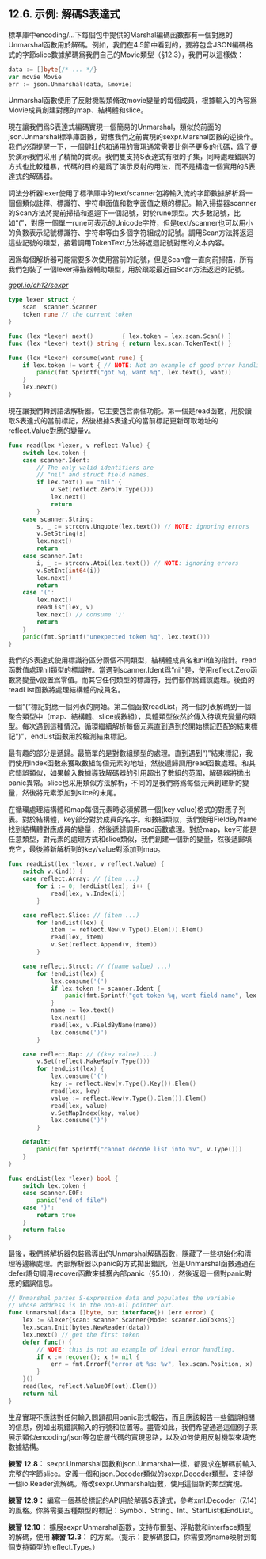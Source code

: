 ## 12.6. 示例: 解碼S表達式

標準庫中encoding/...下每個包中提供的Marshal編碼函數都有一個對應的Unmarshal函數用於解碼。例如，我們在4.5節中看到的，要將包含JSON編碼格式的字節slice數據解碼爲我們自己的Movie類型（§12.3），我們可以這樣做：

```Go
data := []byte{/* ... */}
var movie Movie
err := json.Unmarshal(data, &movie)
```

Unmarshal函數使用了反射機製類脩改movie變量的每個成員，根據輸入的內容爲Movie成員創建對應的map、結構體和slice。

現在讓我們爲S表達式編碼實現一個簡易的Unmarshal，類似於前面的json.Unmarshal標準庫函數，對應我們之前實現的sexpr.Marshal函數的逆操作。我們必須提醒一下，一個健壯的和通用的實現通常需要比例子更多的代碼，爲了便於演示我們采用了精簡的實現。我們隻支持S表達式有限的子集，同時處理錯誤的方式也比較粗暴，代碼的目的是爲了演示反射的用法，而不是構造一個實用的S表達式的解碼器。

詞法分析器lexer使用了標準庫中的text/scanner包將輸入流的字節數據解析爲一個個類似註釋、標識符、字符串面值和數字面值之類的標記。輸入掃描器scanner的Scan方法將提前掃描和返迴下一個記號，對於rune類型。大多數記號，比如“(”，對應一個單一rune可表示的Unicode字符，但是text/scanner也可以用小的負數表示記號標識符、字符串等由多個字符組成的記號。調用Scan方法將返迴這些記號的類型，接着調用TokenText方法將返迴記號對應的文本內容。

因爲每個解析器可能需要多次使用當前的記號，但是Scan會一直向前掃描，所有我們包裝了一個lexer掃描器輔助類型，用於跟蹤最近由Scan方法返迴的記號。

<u><i>gopl.io/ch12/sexpr</i></u>
```Go
type lexer struct {
	scan  scanner.Scanner
	token rune // the current token
}

func (lex *lexer) next()        { lex.token = lex.scan.Scan() }
func (lex *lexer) text() string { return lex.scan.TokenText() }

func (lex *lexer) consume(want rune) {
	if lex.token != want { // NOTE: Not an example of good error handling.
		panic(fmt.Sprintf("got %q, want %q", lex.text(), want))
	}
	lex.next()
}
```

現在讓我們轉到語法解析器。它主要包含兩個功能。第一個是read函數，用於讀取S表達式的當前標記，然後根據S表達式的當前標記更新可取地址的reflect.Value對應的變量v。

```Go
func read(lex *lexer, v reflect.Value) {
	switch lex.token {
	case scanner.Ident:
		// The only valid identifiers are
		// "nil" and struct field names.
		if lex.text() == "nil" {
			v.Set(reflect.Zero(v.Type()))
			lex.next()
			return
		}
	case scanner.String:
		s, _ := strconv.Unquote(lex.text()) // NOTE: ignoring errors
		v.SetString(s)
		lex.next()
		return
	case scanner.Int:
		i, _ := strconv.Atoi(lex.text()) // NOTE: ignoring errors
		v.SetInt(int64(i))
		lex.next()
		return
	case '(':
		lex.next()
		readList(lex, v)
		lex.next() // consume ')'
		return
	}
	panic(fmt.Sprintf("unexpected token %q", lex.text()))
}
```

我們的S表達式使用標識符區分兩個不同類型，結構體成員名和nil值的指針。read函數值處理nil類型的標識符。當遇到scanner.Ident爲“nil”是，使用reflect.Zero函數將變量v設置爲零值。而其它任何類型的標識符，我們都作爲錯誤處理。後面的readList函數將處理結構體的成員名。

一個“(”標記對應一個列表的開始。第二個函數readList，將一個列表解碼到一個聚合類型中（map、結構體、slice或數組），具體類型依然於傳入待填充變量的類型。每次遇到這種情況，循環繼續解析每個元素直到遇到於開始標記匹配的結束標記“)”，endList函數用於檢測結束標記。

最有趣的部分是遞歸。最簡單的是對數組類型的處理。直到遇到“)”結束標記，我們使用Index函數來獲取數組每個元素的地址，然後遞歸調用read函數處理。和其它錯誤類似，如果輸入數據導致解碼器的引用超出了數組的范圍，解碼器將拋出panic異常。slice也采用類似方法解析，不同的是我們將爲每個元素創建新的變量，然後將元素添加到slice的末尾。

在循環處理結構體和map每個元素時必須解碼一個(key value)格式的對應子列表。對於結構體，key部分對於成員的名字。和數組類似，我們使用FieldByName找到結構體對應成員的變量，然後遞歸調用read函數處理。對於map，key可能是任意類型，對元素的處理方式和slice類似，我們創建一個新的變量，然後遞歸填充它，最後將新解析到的key/value對添加到map。

```Go
func readList(lex *lexer, v reflect.Value) {
	switch v.Kind() {
	case reflect.Array: // (item ...)
		for i := 0; !endList(lex); i++ {
			read(lex, v.Index(i))
		}

	case reflect.Slice: // (item ...)
		for !endList(lex) {
			item := reflect.New(v.Type().Elem()).Elem()
			read(lex, item)
			v.Set(reflect.Append(v, item))
		}

	case reflect.Struct: // ((name value) ...)
		for !endList(lex) {
			lex.consume('(')
			if lex.token != scanner.Ident {
				panic(fmt.Sprintf("got token %q, want field name", lex.text()))
			}
			name := lex.text()
			lex.next()
			read(lex, v.FieldByName(name))
			lex.consume(')')
		}

	case reflect.Map: // ((key value) ...)
		v.Set(reflect.MakeMap(v.Type()))
		for !endList(lex) {
			lex.consume('(')
			key := reflect.New(v.Type().Key()).Elem()
			read(lex, key)
			value := reflect.New(v.Type().Elem()).Elem()
			read(lex, value)
			v.SetMapIndex(key, value)
			lex.consume(')')
		}

	default:
		panic(fmt.Sprintf("cannot decode list into %v", v.Type()))
	}
}

func endList(lex *lexer) bool {
	switch lex.token {
	case scanner.EOF:
		panic("end of file")
	case ')':
		return true
	}
	return false
}
```

最後，我們將解析器包裝爲導出的Unmarshal解碼函數，隱藏了一些初始化和清理等邊緣處理。內部解析器以panic的方式拋出錯誤，但是Unmarshal函數通過在defer語句調用recover函數來捕獲內部panic（§5.10），然後返迴一個對panic對應的錯誤信息。

```Go
// Unmarshal parses S-expression data and populates the variable
// whose address is in the non-nil pointer out.
func Unmarshal(data []byte, out interface{}) (err error) {
	lex := &lexer{scan: scanner.Scanner{Mode: scanner.GoTokens}}
	lex.scan.Init(bytes.NewReader(data))
	lex.next() // get the first token
	defer func() {
		// NOTE: this is not an example of ideal error handling.
		if x := recover(); x != nil {
			err = fmt.Errorf("error at %s: %v", lex.scan.Position, x)
		}
	}()
	read(lex, reflect.ValueOf(out).Elem())
	return nil
}
```

生産實現不應該對任何輸入問題都用panic形式報告，而且應該報告一些錯誤相關的信息，例如出現錯誤輸入的行號和位置等。盡管如此，我們希望通過這個例子來展示類似encoding/json等包底層代碼的實現思路，以及如何使用反射機製來填充數據結構。

**練習 12.8：** sexpr.Unmarshal函數和json.Unmarshal一樣，都要求在解碼前輸入完整的字節slice。定義一個和json.Decoder類似的sexpr.Decoder類型，支持從一個io.Reader流解碼。脩改sexpr.Unmarshal函數，使用這個新的類型實現。

**練習 12.9：** 編寫一個基於標記的API用於解碼S表達式，參考xml.Decoder（7.14）的風格。你將需要五種類型的標記：Symbol、String、Int、StartList和EndList。

**練習 12.10：** 擴展sexpr.Unmarshal函數，支持布爾型、浮點數和interface類型的解碼，使用 **練習 12.3：** 的方案。（提示：要解碼接口，你需要將name映射到每個支持類型的reflect.Type。）
